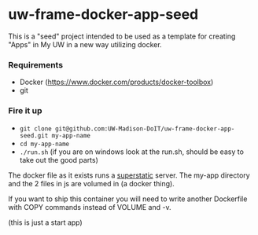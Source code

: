 # uw-frame-docker-app-seed

This is a "seed" project intended to be used as a template for creating "Apps" in My UW in a new way utilizing docker.

### Requirements
+ Docker (https://www.docker.com/products/docker-toolbox)
+ git

### Fire it up
+ `git clone git@github.com:UW-Madison-DoIT/uw-frame-docker-app-seed.git my-app-name`
+ `cd my-app-name`
+ `./run.sh` (if you are on windows look at the run.sh, should be easy to take out the good parts)

The docker file as it exists runs a [superstatic](https://www.npmjs.com/package/superstatic) server. The my-app directory and the 2 files in js are volumed in (a docker thing).

If you want to ship this container you will need to write another Dockerfile with COPY commands instead of VOLUME and -v.

(this is just a start app)

